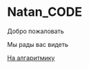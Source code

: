 # Natan_CODE
<html>
  <h>Добро пожаловать</h>
  <p>Мы рады вас видеть</p>
  <a href="https://learn.algoritmika.org/course?module=3&lesson=6164"> На алгаритмику</a>
</html>
